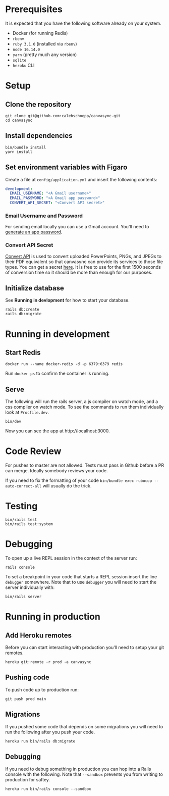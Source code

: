 # Prerequisites

It is expected that you have the following software already on your system.

- Docker (for running Redis)
- `rbenv`
- `ruby 3.1.0` (installed via `rbenv`)
- `node 16.14.0`
- `yarn` (pretty much any version)
- `sqlite`
- `heroku` CLI

# Setup

## Clone the repository

```shell
git clone git@github.com:calebschoepp/canvasync.git
cd canvasync
```

## Install dependencies

```shell
bin/bundle install
yarn install
```

## Set environment variables with Figaro

Create a file at `config/application.yml` and insert the following contents:

```yaml
development:
  EMAIL_USERNAME: "<A Gmail username>"
  EMAIL_PASSWORD: "<A Gmail app password>"
  CONVERT_API_SECRET: "<Convert API secret>"
```

### Email Username and Password

For sending email locally you can use a Gmail account. You'll need to [generate an app password](https://devanswers.co/create-application-specific-password-gmail/).

### Convert API Secret

[Convert API](https://www.convertapi.com) is used to convert uploaded PowerPoints, PNGs, and JPEGs to their PDF 
equivalent so that canvasync can provide its services to those file types. You can get a secret 
[here](https://www.convertapi.com/a). It is free to use for the first 1500 seconds of conversion time so it should be 
more than enough for our purposes.  

## Initialize database

See **Running in devlopment** for how to start your database.

```shell
rails db:create
rails db:migrate
```

# Running in development

## Start Redis

```shell
docker run --name docker-redis -d -p 6379:6379 redis
```

Run `docker ps` to confirm the container is running.

## Serve

The following will run the rails server, a js compiler on watch mode, and a css compiler on watch mode. To see the commands to run them individually look at `Procfile.dev`.

```shell
bin/dev
```

Now you can see the app at http://localhost:3000.

# Code Review

For pushes to master are not allowed. Tests must pass in Github before a PR can merge. Ideally somebody reviews your code.

If you need to fix the formatting of your code `bin/bundle exec rubocop --auto-correct-all` will usually do the trick.

# Testing

```shell
bin/rails test
bin/rails test:system
```

# Debugging

To open up a live REPL session in the context of the server run:

```shell
rails console
```

To set a breakpoint in your code that starts a REPL session insert the line `debugger` somewhere. Note that to use `debugger` you will need to start the server individually with:

```shell
bin/rails server
```

# Running in production

## Add Heroku remotes

Before you can start interacting with production you'll need to setup your git remotes.

```shell
heroku git:remote -r prod -a canvasync
```

## Pushing code

To push code up to production run:

```shell
git push prod main
```

## Migrations

If you pushed some code that depends on some migrations you will need to run the following after you push your code.

```shell
heroku run bin/rails db:migrate
```

## Debugging

If you need to debug something in production you can hop into a Rails console with the following. Note that `--sandbox` prevents you from writing to production for saftey.

```shell
heroku run bin/rails console --sandbox
```
